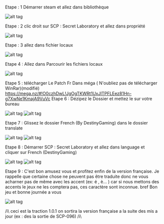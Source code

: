 Etape : 1 Démarrer steam et allez dans bibliothèque

![alt tag](https://cdn.discordapp.com/attachments/414547468349472768/414550324917829633/etape_1.png)

Etape : 2  clic droit sur SCP : Secret  Laboratory et allez dans propriété

![alt tag](https://cdn.discordapp.com/attachments/414547468349472768/414550751298322444/etape_2.png)

Etape : 3 allez dans fichier locaux

![alt tag](https://cdn.discordapp.com/attachments/414547468349472768/414550955191828510/etape_3.png)

Etape 4 :  Allez dans Parcourir les fichiers locaux

![alt tag](https://cdn.discordapp.com/attachments/414547468349472768/414551275485790211/etape_4.png)

Etape 5 :  télécharger Le Patch Fr Dans méga ( N'oubliez pas de télécharger WinRar)(modifié)
https://mega.nz/#!O0czhDwL!JgOgTKWRt1UxJlTPFLEez81Hn-g7XwNe1KmajA9VuVc
Etape 6 : Dézipez le Dossier et mettez le sur votre bureau

![alt tag](https://cdn.discordapp.com/attachments/414547468349472768/414555336066859018/Etape_6.png)
![alt tag](https://cdn.discordapp.com/attachments/414547468349472768/414555357155819520/etape_7.png)

Etape 7 : Glissez le dossier French (By DestinyGaming) dans le dossier translate

![alt tag](https://cdn.discordapp.com/attachments/414547468349472768/414556567170580501/etape_8.png)
![alt tag](https://cdn.discordapp.com/attachments/414547468349472768/414556591237496832/Etape_9.png)

Etape 8 : Démarrer SCP : Secret Laboratory et allez dans language et cliquer sur  French (DestinyGaming)

![alt tag](https://cdn.discordapp.com/attachments/414547468349472768/414559233468530689/Etape_10.png)
![alt tag](https://cdn.discordapp.com/attachments/414547468349472768/414559332085268506/Etape_11.png)

Etape 9 : C'est bon amusez vous et profitez enfin de la version française.  Je rappelle que certaine chose ne peuvent pas être traduite donc ne vous acharner pas de même avec les accent (ex: é , è... ) car si nous mettons des accents le jeux ne les comptera pas, ces caractère sont inconnue. bref Bon jeu et bonne journée a vous

![alt tag](https://cdn.discordapp.com/attachments/414547468349472768/414561941797994506/unknown.png)

/i\ ceci est la traction 1.0.1 on sortira la version française a la suite des mis a jour (ex :  des la sortie de SCP-096) /i\
